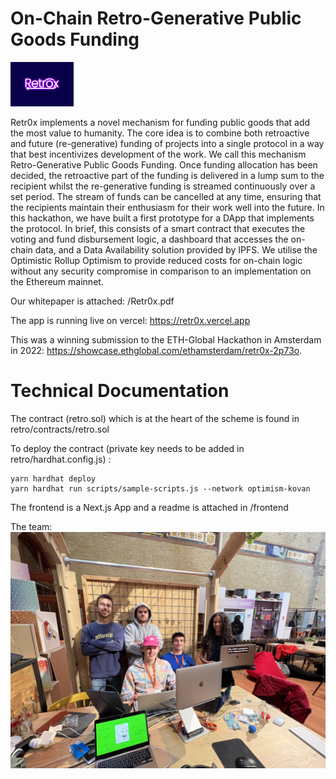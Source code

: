 # On-Chain Retro-Generative Public Goods Funding
 <img src="/images/retro-01-2.jpg" width=20% height=20%>

Retr0x implements a novel mechanism for funding public goods that add the most value to humanity. The core idea is to combine both retroactive and future (re-generative) funding of projects into a single protocol in a way that best incentivizes development of the work. We call this mechanism Retro-Generative Public Goods Funding. Once funding allocation has been decided, the retroactive part of the funding is delivered in a lump sum to the recipient whilst the re-generative funding is streamed continuously over a set period. The stream of funds can be cancelled at any time, ensuring that the recipients maintain their enthusiasm for their work well into the future. In this hackathon, we have built a first prototype for a DApp that implements the protocol. In brief, this consists of a smart contract that executes the voting and fund disbursement logic, a dashboard that accesses the on-chain data, and a Data Availability solution provided by IPFS. We utilise the Optimistic Rollup Optimism to provide reduced costs for on-chain logic without any security compromise in comparison to an implementation on the Ethereum mainnet. 
 
Our whitepaper is attached: /Retr0x.pdf

The app is running live on vercel: https://retr0x.vercel.app

This was a winning submission to the ETH-Global Hackathon in Amsterdam in 2022: https://showcase.ethglobal.com/ethamsterdam/retr0x-2p73o.
 
# Technical Documentation

The contract (retro.sol) which is at the heart of the scheme is found in retro/contracts/retro.sol 

To deploy the contract (private key needs to be added in retro/hardhat.config.js) :

```
yarn hardhat deploy
yarn hardhat run scripts/sample-scripts.js --network optimism-kovan
```

The frontend is a Next.js App and a readme is attached in /frontend

The team:
![alt text](images/IMG_4709-min.jpg "Team")
